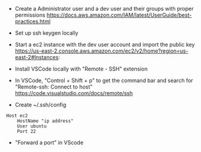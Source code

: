 
- Create a Administrator user and a dev user and their groups with proper permissions
https://docs.aws.amazon.com/IAM/latest/UserGuide/best-practices.html

- Set up ssh keygen locally

- Start a ec2 instance with the dev user account and import the public key
https://us-east-2.console.aws.amazon.com/ec2/v2/home?region=us-east-2#Instances:

- Install VSCode locally with "Remote - SSH" extension

- In VSCode, "Control + Shift + p" to get the command bar and search for "Remote-ssh: Connect to host"
https://code.visualstudio.com/docs/remote/ssh

- Create ~/.ssh/config
```
Host ec2
    HostName "ip address"
    User ubuntu
    Port 22
```

- "Forward a port" in VScode